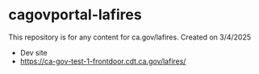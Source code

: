 # cagovportal-lafires
This repository is for any content for ca.gov/lafires. Created on 3/4/2025
- Dev site
- https://ca-gov-test-1-frontdoor.cdt.ca.gov/lafires/